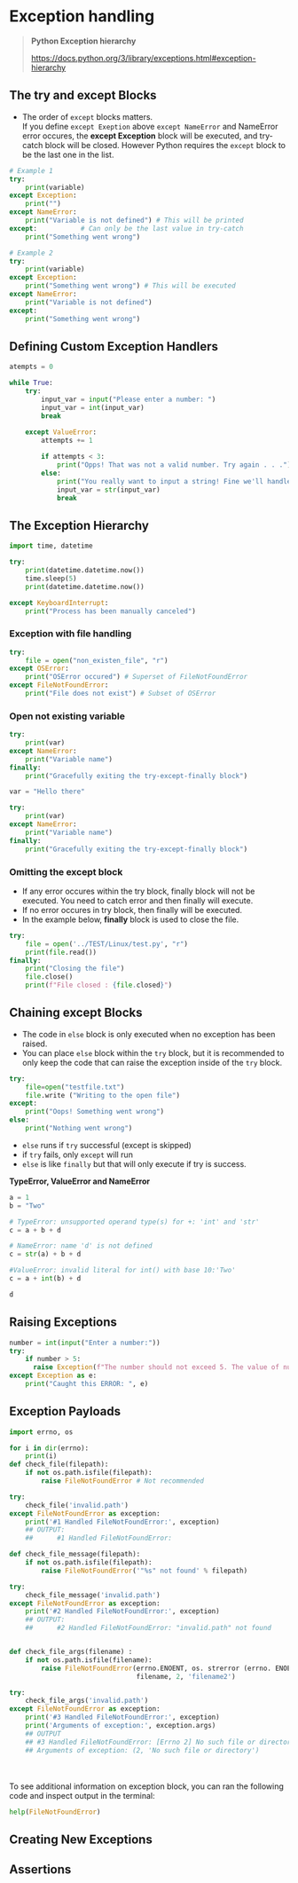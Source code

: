 # Exception handling

> **Python Exception hierarchy**
> 
> https://docs.python.org/3/library/exceptions.html#exception-hierarchy

## The try and except Blocks
- The order of `except` blocks matters. <br>If you define `except Exeption` above `except NameError` and NameError error occures, the **except Exception** block will be executed, and try-catch block will be closed. However Python requires the `except` block to be the last one in the list.  

```python
# Example 1
try:
    print(variable)
except Exception:
    print("")
except NameError:
    print("Variable is not defined") # This will be printed
except:           # Can only be the last value in try-catch
    print("Something went wrong") 

# Example 2
try:
    print(variable)
except Exception:
    print("Something went wrong") # This will be executed
except NameError:
    print("Variable is not defined")
except:
    print("Something went wrong")
```


## Defining Custom Exception Handlers

```python
atempts = 0

while True:
    try:
        input_var = input("Please enter a number: ")
        input_var = int(input_var)
        break
    
    except ValueError:
        attempts += 1

        if attempts < 3:
            print("Opps! That was not a valid number. Try again . . .")
        else:
            print("You really want to input a string! Fine we'll handle it")
            input_var = str(input_var)
            break
```

## The Exception Hierarchy

```python
import time, datetime

try:
    print(datetime.datetime.now())
    time.sleep(5)
    print(datetime.datetime.now())

except KeyboardInterrupt:
    print("Process has been manually canceled")

```
### Exception with file handling

```python
try:
    file = open("non_existen_file", "r")
except OSError:
    print("OSError occured") # Superset of FileNotFoundError
except FileNotFoundError:
    print("File does not exist") # Subset of OSError

```

### Open not existing variable
```python
try:
    print(var)
except NameError:
    print("Variable name")
finally:
    print("Gracefully exiting the try-except-finally block")

var = "Hello there"

try:
    print(var)
except NameError:
    print("Variable name")
finally:
    print("Gracefully exiting the try-except-finally block")
```

### Omitting the except block
- If any error occures within the try block, finally block will not be executed. You need to catch error and then finally will execute.
- If no error occures in try block, then finally will be executed. 
- In the example below, **finally** block is used to close the file.

```python
try:
    file = open('../TEST/Linux/test.py', "r")
    print(file.read())
finally:
    print("Closing the file")
    file.close()
    print(f"File closed : {file.closed}")
```

## Chaining except Blocks
- The code in `else` block is only executed when no exception has been raised. 
- You can place `else` block within the `try` block, but it is recommended to only keep the code that can raise the exception inside of the `try` block.

```python
try:
    file=open("testfile.txt")
    file.write ("Writing to the open file")
except:
    print("Oops! Something went wrong")
else:
    print("Nothing went wrong")
```
- `else` runs if `try` successful (except is skipped)
- if `try` fails, only `except` will run
- `else` is like `finally` but that will only execute if try is success.


**TypeError, ValueError and NameError**
```python
a = 1
b = "Two"

# TypeError: unsupported operand type(s) for +: 'int' and 'str'
c = a + b + d 

# NameError: name 'd' is not defined
c = str(a) + b + d 

#ValueError: invalid literal for int() with base 10:'Two'
c = a + int(b) + d

d 
```

## Raising Exceptions

```python
number = int(input("Enter a number:"))
try:
    if number > 5:
      raise Exception(f"The number should not exceed 5. The value of number is: {number}")
except Exception as e:
    print("Caught this ERROR: ", e)
```
## Exception Payloads

```python
import errno, os

for i in dir(errno):
    print(i)
def check_file(filepath):
    if not os.path.isfile(filepath):
        raise FileNotFoundError # Not recommended

try:
    check_file('invalid.path')
except FileNotFoundError as exception:
    print('#1 Handled FileNotFoundError:', exception) 
    ## OUTPUT:
    ##      #1 Handled FileNotFoundError: 

def check_file_message(filepath):
    if not os.path.isfile(filepath):
        raise FileNotFoundError('"%s" not found' % filepath)

try:
    check_file_message('invalid.path')
except FileNotFoundError as exception:
    print('#2 Handled FileNotFoundError:', exception)
    ## OUTPUT:
    ##      #2 Handled FileNotFoundError: "invalid.path" not found


def check_file_args(filename) :
    if not os.path.isfile(filename):
        raise FileNotFoundError(errno.ENOENT, os. strerror (errno. ENOENT), 
                                filename, 2, 'filename2')

try:
    check_file_args('invalid.path')
except FileNotFoundError as exception:
    print('#3 Handled FileNotFoundError:', exception)
    print('Arguments of exception:', exception.args)
    ## OUTPUT
    ## #3 Handled FileNotFoundError: [Errno 2] No such file or directory: 'invalid.path' -> 'filename2'
    ## Arguments of exception: (2, 'No such file or directory')
```
<br><br>
To see additional information on exception block, you can ran the following code and inspect output in the terminal:

```python
help(FileNotFoundError)
```

## Creating New Exceptions




## Assertions




## 






